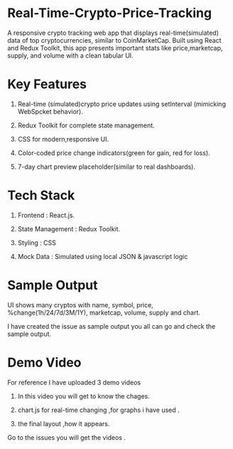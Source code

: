 # Real-Time-Crypto-Price-Tracking

A responsive crypto tracking web app that displays real-time(simulated) data of top cryptocurrencies, similar to CoinMarketCap.
Built using React and Redux Toolkit, this app presents important stats like price,marketcap, supply, and volume with a clean tabular UI.

# Key Features

1. Real-time (simulated)crypto price updates using setInterval (mimicking WebSpcket behavior).

2. Redux Toolkit for complete state management.

3. CSS for modern,responsive UI.

4. Color-coded price change indicators(green for gain, red for loss).

5. 7-day chart preview placeholder(similar to real dashboards).


# Tech Stack

1. Frontend : React.js.

2. State Management : Redux Toolkit.

3. Styling : CSS

4. Mock Data : Simulated using local JSON & javascript logic


# Sample Output

UI shows many cryptos with name, symbol, price, %change(1h/24/7d/3M/1Y), marketcap, volume, supply and chart.

I have created the issue as sample output you all  can go and check the sample output.


# Demo Video

For reference I have uploaded 3 demo videos
  1. In this video you will get to know the chages.

 2. chart.js for real-time changing ,for graphs i have used .

 3. the final layout ,how it appears.

Go to the issues you will get the videos .

 



